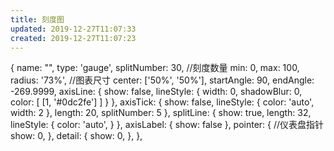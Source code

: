 ```yaml
---
title: 刻度图
updated: 2019-12-27T11:07:33
created: 2019-12-27T11:07:23
---
```


{
name: "",
type: 'gauge',
splitNumber: 30, //刻度数量
min: 0,
max: 100,
radius: '73%', //图表尺寸
center: \['50%', '50%'\],
startAngle: 90,
endAngle: -269.9999,
axisLine: {
show: false,
lineStyle: {
width: 0,
shadowBlur: 0,
color: \[
\[1, '#0dc2fe'\]
\]
}
},
axisTick: {
show: false,
lineStyle: {
color: 'auto',
width: 2
},
length: 20,
splitNumber: 5
},
splitLine: {
show: true,
length: 32,
lineStyle: {
color: 'auto',
}
},
axisLabel: {
show: false
},
pointer: { //仪表盘指针
show: 0,
},
detail: {
show: 0,
},
},
